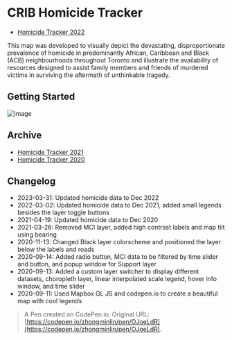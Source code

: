 # CRIB Homicide Tracker
- [Homicide Tracker 2022](https://the-crib-org.github.io/homicide-tracker/)

This map was developed to visually depict the devastating, disproportionate prevalence of homicide in predominantly African, Caribbean and Black (ACB) neighbourhoods throughout Toronto and illustrate the availability of resources designed to assist family members and friends of murdered victims in surviving the aftermath of unthinkable tragedy.

## Getting Started
![image](https://user-images.githubusercontent.com/47192580/229226181-ffe029b5-5e80-4d82-b010-7dd05952454a.png)

## Archive
- [Homicide Tracker 2021](https://the-crib-homicide-tracker.netlify.app/)
- [Homicide Tracker 2020](https://www.the-crib.org/homicide-tracker.html)

## Changelog 
- 2023-03-31: Updated homicide data to Dec 2022
- 2022-03-02: Updated homicide data to Dec 2021, added small legends besides the layer toggle buttons
- 2021-04-19: Updated homicide data to Dec 2020
- 2021-03-26: Removed MCI layer, added high contrast labels and map tilt using bearing
- 2020-11-13: Changed Black layer colorscheme and positioned the layer below the labels and roads
- 2020-09-14: Added radio button, MCI data to be filtered by time slider and button, and popup window for Support layer
- 2020-09-13: Added a custom layer switcher to display different datasets, choropleth layer, linear interpolated scale legend, hover info window, and time slider 
- 2020-09-11: Used Mapbox GL JS and codepen.io to create a beautiful map with cool legends

> A Pen created on CodePen.io. Original URL: [https://codepen.io/zhongminlin/pen/OJoeLdR](https://codepen.io/zhongminlin/pen/OJoeLdR).
